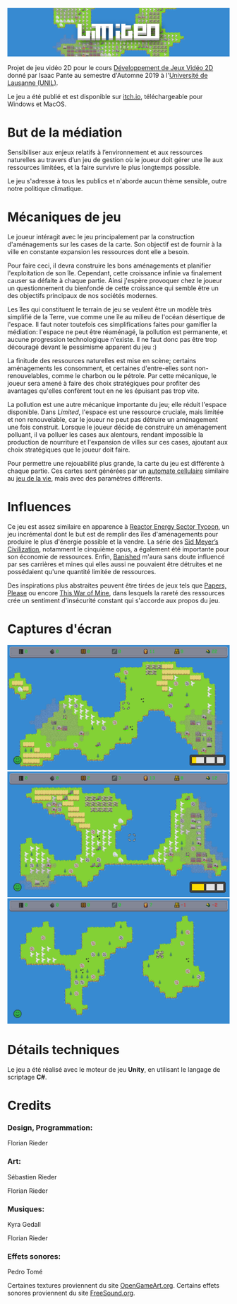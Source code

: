 ![](Images/banner.png)

Projet de jeu vidéo 2D pour le cours [Développement de Jeux Vidéo 2D](https://applicationspub.unil.ch/interpub/noauth/php/Ud/ficheCours.php?v_enstyid=73011&v_langue=fr) donné par Isaac Pante au semestre d'Automne 2019 à l'[Université de Lausanne (UNIL)](https://www.unil.ch/index.html).

Le jeu a été publié et est disponible sur [itch.io](https://sergenti.itch.io/limited), téléchargeable pour Windows et MacOS.

# But de la médiation
Sensibiliser aux enjeux relatifs à l’environnement et aux ressources naturelles au travers d’un jeu de gestion où le joueur doit gérer une île aux ressources limitées, et la faire survivre le plus longtemps possible.

Le jeu s'adresse à tous les publics et n'aborde aucun thème sensible, outre notre politique climatique.

# Mécaniques de jeu
Le joueur intéragit avec le jeu principalement par la construction d'aménagements sur les cases de la carte. Son objectif est de fournir à la ville en constante expansion les ressources dont elle a besoin.

Pour faire ceci, il devra construire les bons aménagements et planifier l'exploitation de son île. Cependant, cette croissance infinie va finalement causer sa défaite à chaque partie.
Ainsi j'espère provoquer chez le joueur un questionnement du bienfondé de cette croissance qui semble être un des objectifs principaux de nos sociétés modernes.

Les îles qui constituent le terrain de jeu se veulent être un modèle très simplifié de la Terre, vue comme une île au milieu de l'océan désertique de l'espace. Il faut noter toutefois ces simplifications faites pour gamifier la médiation: l'espace ne peut être réaménagé, la pollution est permanente, et aucune progression technologique n'existe. Il ne faut donc pas être trop découragé devant le pessimisme apparent du jeu :)

La finitude des ressources naturelles est mise en scène; certains aménagements les consomment, et certaines d'entre-elles sont non-renouvelables, comme le charbon ou le pétrole. Par cette mécanique, le joueur sera amené à faire des choix stratégiques pour profiter des avantages qu'elles confèrent tout en ne les épuisant pas trop vite.

La pollution est une autre mécanique importante du jeu; elle réduit l'espace disponible. Dans *Limited*, l'espace est une ressource cruciale, mais limitée et non renouvelable, car le joueur ne peut pas détruire un aménagement une fois construit. Lorsque le joueur décide de construire un aménagement polluant, il va polluer les cases aux alentours, rendant impossible la production de nourriture et l'expansion de villes sur ces cases, ajoutant aux choix stratégiques que le joueur doit faire.

Pour permettre une rejouabilité plus grande, la carte du jeu est différente à chaque partie. Ces cartes sont générées par un [automate cellulaire](https://fr.wikipedia.org/wiki/Automate_cellulaire) similaire au [jeu de la vie](https://fr.wikipedia.org/wiki/Jeu_de_la_vie), mais avec des paramètres différents.


# Influences
Ce jeu est assez similaire en apparence à [Reactor Energy Sector Tycoon](https://play.google.com/store/apps/details?id=com.rsgapps.reactor&hl=en), un jeu incrémental dont le but est de remplir des îles d'aménagements pour produire le plus d'énergie possible et la vendre. La série des [Sid Meyer’s Civilization](https://en.wikipedia.org/wiki/Civilization_(video_game)), notamment le cinquième opus, a également été importante pour son économie de ressources. Enfin, [Banished](https://en.wikipedia.org/wiki/Banished_(video_game)) m'aura sans doute influencé par ses carrières et mines qui elles aussi ne pouvaient être détruites et ne possédaient qu'une quantité limitée de ressources.

Des inspirations plus abstraites peuvent être tirées de jeux tels que [Papers, Please](https://en.wikipedia.org/wiki/Papers,_Please) ou encore [This War of Mine](https://en.wikipedia.org/wiki/This_War_of_Mine), dans lesquels la rareté des ressources crée un sentiment d'insécurité constant qui s'accorde aux propos du jeu.

# Captures d'écran
![](Images/screenshot1.png)
![](Images/screenshot2.png)
![](Images/screenshot3.png)

# Détails techniques
Le jeu a été réalisé avec le moteur de jeu **Unity**, en utilisant le langage de scriptage **C#**.

# Credits
### Design, Programmation:
Florian Rieder

### Art:
Sébastien Rieder

Florian Rieder

### Musiques:
Kyra Gedall

Florian Rieder

### Effets sonores:
Pedro Tomé

Certaines textures proviennent du site [OpenGameArt.org](https://opengameart.org/).
Certains effets sonores proviennent du site [FreeSound.org](https://freesound.org/).